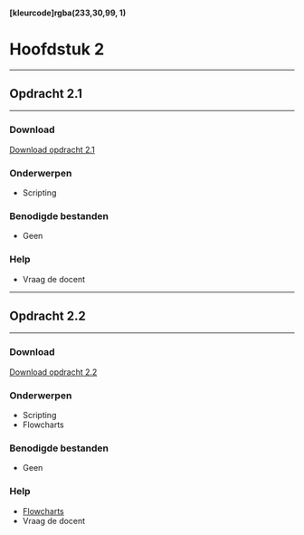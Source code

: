 #### [kleurcode]rgba(233,30,99, 1)

# Hoofdstuk 2

---
## Opdracht 2.1
---

### Download
<a href="https://elo.kw1c.nl/CMS/Studie/811%20ICT-Academie/811%20VakkenInhoud/%5BB.16%20JAV%5D%20Javascript/25187%20%C2%A0%20Applicatie-%20en%20mediaontwikkelaar/Periode%2001/Productie/02.%20Opdrachten/Hoofdstuk%202/Opdracht%202.1.pdf" target="_blank">Download opdracht 2.1</a>

### Onderwerpen
- Scripting

### Benodigde bestanden
- Geen

### Help
- Vraag de docent


---
## Opdracht 2.2
---

### Download
<a href="https://elo.kw1c.nl/CMS/Studie/811%20ICT-Academie/811%20VakkenInhoud/%5BB.16%20JAV%5D%20Javascript/25187%20%C2%A0%20Applicatie-%20en%20mediaontwikkelaar/Periode%2001/Productie/02.%20Opdrachten/Hoofdstuk%202/Opdracht%202.2.pdf" target="_blank">Download opdracht 2.2</a>

### Onderwerpen
* Scripting
* Flowcharts

### Benodigde bestanden
- Geen

### Help
- <a href="https://nl.wikipedia.org/wiki/Stroomdiagram" target="_blank">Flowcharts</a>
- Vraag de docent